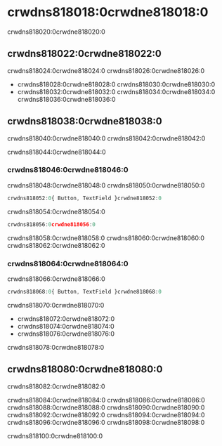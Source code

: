 # crwdns818018:0crwdne818018:0

<p class="description">crwdns818020:0crwdne818020:0</p>

## crwdns818022:0crwdne818022:0

crwdns818024:0crwdne818024:0 crwdns818026:0crwdne818026:0

- crwdns818028:0crwdne818028:0 crwdns818030:0crwdne818030:0
- crwdns818032:0crwdne818032:0 crwdns818034:0crwdne818034:0 crwdns818036:0crwdne818036:0

## crwdns818038:0crwdne818038:0

crwdns818040:0crwdne818040:0 crwdns818042:0crwdne818042:0

crwdns818044:0crwdne818044:0

### crwdns818046:0crwdne818046:0

crwdns818048:0crwdne818048:0 crwdns818050:0crwdne818050:0

```js
crwdns818052:0{ Button, TextField }crwdne818052:0
```

crwdns818054:0crwdne818054:0

```js
crwdns818056:0crwdne818056:0
```

crwdns818058:0crwdne818058:0 crwdns818060:0crwdne818060:0 crwdns818062:0crwdne818062:0

### crwdns818064:0crwdne818064:0

crwdns818066:0crwdne818066:0

```js
crwdns818068:0{ Button, TextField }crwdne818068:0
```

crwdns818070:0crwdne818070:0

- crwdns818072:0crwdne818072:0
- crwdns818074:0crwdne818074:0
- crwdns818076:0crwdne818076:0

crwdns818078:0crwdne818078:0

## crwdns818080:0crwdne818080:0

crwdns818082:0crwdne818082:0

crwdns818084:0crwdne818084:0 crwdns818086:0crwdne818086:0 crwdns818088:0crwdne818088:0 crwdns818090:0crwdne818090:0 crwdns818092:0crwdne818092:0 crwdns818094:0crwdne818094:0 crwdns818096:0crwdne818096:0 crwdns818098:0crwdne818098:0

crwdns818100:0crwdne818100:0